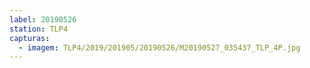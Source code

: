 ```yaml
---
label: 20190526
station: TLP4
capturas:
  - imagem: TLP4/2019/201905/20190526/M20190527_035437_TLP_4P.jpg
---
```

